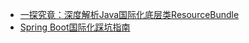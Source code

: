 - [一探究竟：深度解析Java国际化底层类ResourceBundle](https://mp.weixin.qq.com/s/yDCk6I0Qnycw2JYP4UWd8g)
- [Spring Boot国际化踩坑指南](https://mp.weixin.qq.com/s/aNZg2zW8mz5Kr7Nh4Sri3w)